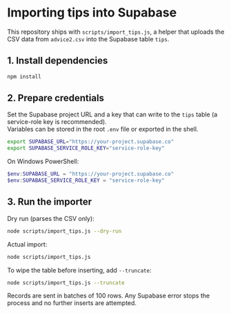# Importing tips into Supabase

This repository ships with `scripts/import_tips.js`, a helper that uploads the CSV data from `advice2.csv` into the Supabase table `tips`.

## 1. Install dependencies

```bash
npm install
```

## 2. Prepare credentials

Set the Supabase project URL and a key that can write to the `tips` table (a service-role key is recommended).  
Variables can be stored in the root `.env` file or exported in the shell.

```bash
export SUPABASE_URL="https://your-project.supabase.co"
export SUPABASE_SERVICE_ROLE_KEY="service-role-key"
```

On Windows PowerShell:

```powershell
$env:SUPABASE_URL = "https://your-project.supabase.co"
$env:SUPABASE_SERVICE_ROLE_KEY = "service-role-key"
```

## 3. Run the importer

Dry run (parses the CSV only):

```bash
node scripts/import_tips.js --dry-run
```

Actual import:

```bash
node scripts/import_tips.js
```

To wipe the table before inserting, add `--truncate`:

```bash
node scripts/import_tips.js --truncate
```

Records are sent in batches of 100 rows. Any Supabase error stops the process and no further inserts are attempted.
